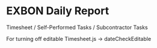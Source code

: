 # EXBON Daily Report

Timesheet / Self-Performed Tasks / Subcontractor Tasks

For turning off editable
Timesheet.js -> dateCheckEditable
